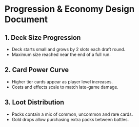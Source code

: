 # Progression & Economy Design Document

## 1. Deck Size Progression
- Deck starts small and grows by 2 slots each draft round.
- Maximum size reached near the end of a full run.

## 2. Card Power Curve
- Higher tier cards appear as player level increases.
- Costs and effects scale to match late-game damage.

## 3. Loot Distribution
- Packs contain a mix of common, uncommon and rare cards.
- Gold drops allow purchasing extra packs between battles.

